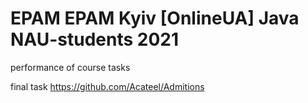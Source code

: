 # EPAM EPAM Kyiv [OnlineUA] Java NAU-students 2021

performance of course tasks

final task https://github.com/Acateel/Admitions